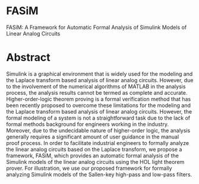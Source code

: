 # FASiM
FASiM: A Framework for Automatic Formal Analysis of Simulink Models of Linear Analog Circuits
# Abstract
Simulink is a graphical environment that is widely used for the modeling and the Laplace transform based analysis of linear analog circuits. However, due to the involvement of the numerical algorithms of MATLAB in the analysis process, the analysis results cannot be termed as complete and accurate. Higher-order-logic theorem proving is a formal verification method that has been recently proposed to overcome these limitations for the modeling and the Laplace transform based analysis of linear analog circuits. However, the formal modeling of a system is not a straightforward task due to the lack of formal methods background for engineers working in the industry. Moreover, due to the undecidable nature of higher-order logic, the analysis generally requires a significant amount of user guidance in the manual proof process. In order to facilitate industrial engineers to formally analyze the linear analog circuits based on the Laplace transform, we propose a framework, FASiM, which provides an automatic formal analysis of the Simulink models of the linear analog circuits using the HOL light theorem prover. For illustration, we use our proposed framework for formally analyzing Simulink models of the Sallen-key high-pass and low-pass filters.
